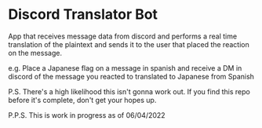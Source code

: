 # Discord Translator Bot

App that receives message data from discord and performs a real time translation of the plaintext and sends it to the user that placed the reaction on the message.

e.g. Place a Japanese flag on a message in spanish and receive a DM in discord of the message you reacted to translated to Japanese from Spanish

P.S. There's a high likelihood this isn't gonna work out. If you find this repo before it's complete, don't get your hopes up.

P.P.S. This is work in progress as of 06/04/2022
